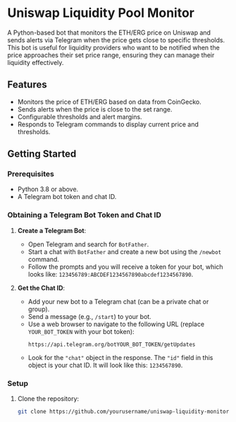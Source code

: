 # Uniswap Liquidity Pool Monitor

A Python-based bot that monitors the ETH/ERG price on Uniswap and sends alerts via Telegram when the price gets close to specific thresholds. This bot is useful for liquidity providers who want to be notified when the price approaches their set price range, ensuring they can manage their liquidity effectively.

## Features
- Monitors the price of ETH/ERG based on data from CoinGecko.
- Sends alerts when the price is close to the set range.
- Configurable thresholds and alert margins.
- Responds to Telegram commands to display current price and thresholds.

## Getting Started

### Prerequisites
- Python 3.8 or above.
- A Telegram bot token and chat ID.

### Obtaining a Telegram Bot Token and Chat ID

1. **Create a Telegram Bot**:
   - Open Telegram and search for `BotFather`.
   - Start a chat with `BotFather` and create a new bot using the `/newbot` command.
   - Follow the prompts and you will receive a token for your bot, which looks like: `123456789:ABCDEF1234567890abcdef1234567890`.

2. **Get the Chat ID**:
   - Add your new bot to a Telegram chat (can be a private chat or group).
   - Send a message (e.g., `/start`) to your bot.
   - Use a web browser to navigate to the following URL (replace `YOUR_BOT_TOKEN` with your bot token):
     ```
     https://api.telegram.org/botYOUR_BOT_TOKEN/getUpdates
     ```
   - Look for the `"chat"` object in the response. The `"id"` field in this object is your chat ID. It will look like this: `1234567890`.

### Setup

1. Clone the repository:
   ```bash
   git clone https://github.com/yourusername/uniswap-liquidity-monitor.git
